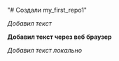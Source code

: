 "# Создали my_first_repo1" 

 *Добавил текст*

 __Добавил текст через веб браузер__
 
*Добавил текст локально*
 
